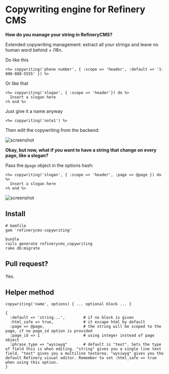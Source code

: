 # Copywriting engine for Refinery CMS

__How do you manage your string in RefineryCMS?__

Extended copywriting management: extract all your strings and leave no
human word behind + i18n.

Do like this

    <%= copywriting('phone number', { :scope => 'header', :default => '1-800-888-5555' }) %>

Or like that

    <%= copywriting('slogan', { :scope => 'header'}) do %>
      Insert a slogan here
    <% end %>

Just give it a name anyway

    <%= copywriting('note1') %>

Then edit the copywriting from the backend:

![screenshot](http://s3.amazonaws.com:80/unixcharles.baconfile.com/screenshot1.png)

__Okay, but now, what if you want to have a string that change on every page, like a slogan?__

Pass the `@page` object in the options hash:

    <%= copywriting('slogan', { :scope => 'header', :page => @page }) do %>
      Insert a slogan here
    <% end %>

![screenshot](http://s3.amazonaws.com:80/unixcharles.baconfile.com/screenshot2.png)

## Install

    # Gemfile
    gem 'refinerycms-copywriting'

    bundle
    rails generate refinerycms_copywriting
    rake db:migrate

## Pull request?

Yes.

## Helper method

    copywriting('name', options) { ... optional block ... }

    {
      :default => 'string...',        # if no block is given
      :html_safe => true,             # it escape html by default
      :page => @page,                 # the string will be scoped to the page, if no page_id option is provided
      :page_id => 1                   # using integer instead of page object
      :phrase_type => "wysiwyg"       # default is "text". Sets the type of field this is when editing. "string" gives you a single line text field. "text" gives you a multiline textarea. "wysiwyg" gives you the default Refinery visual editor. Remember to set :html_safe => true when using this option.
    }

